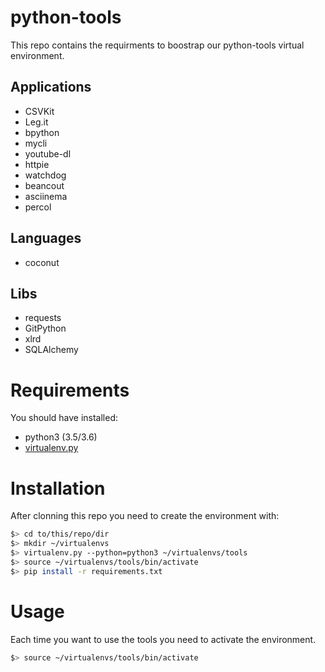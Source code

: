 # python-tools

This repo contains the requirments to boostrap our python-tools virtual environment.

## Applications

* CSVKit
* Leg.it
* bpython
* mycli
* youtube-dl
* httpie
* watchdog
* beancout
* asciinema
* percol

## Languages
* coconut

## Libs

* requests
* GitPython
* xlrd
* SQLAlchemy

# Requirements

You should have installed:

  * python3 (3.5/3.6)
  * [virtualenv.py](https://virtualenv.pypa.io/en/stable/installation/)

# Installation

After clonning this repo you need to create the environment with:

```bash
$> cd to/this/repo/dir
$> mkdir ~/virtualenvs
$> virtualenv.py --python=python3 ~/virtualenvs/tools
$> source ~/virtualenvs/tools/bin/activate
$> pip install -r requirements.txt
```

# Usage

Each time you want to use the tools you need to activate the environment.

```bash
$> source ~/virtualenvs/tools/bin/activate
```
